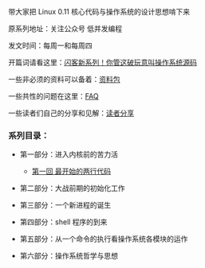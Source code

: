 带大家把 Linux 0.11 核心代码与操作系统的设计思想啃下来

原系列地址：关注公众号 低并发编程

发文时间：每周一和每周四

开篇词请看这里：[闪客新系列！你管这破玩意叫操作系统源码](https://mp.weixin.qq.com/s/tvbkGLfhDq03xxM-FZ4zuA)

一些非必须的资料可以备着：[资料包](https://github.com/sunym1993/flash-linux0.11-talk/tree/main/%E4%B8%80%E4%BA%9B%E9%9D%9E%E5%BF%85%E8%A6%81%E7%9A%84%E8%B5%84%E6%96%99)

一些共性的问题在这里：[FAQ](https://github.com/sunym1993/flash-linux0.11-talk/tree/main/FAQ)

一些读者们自己的分享和见解：[读者分享](https://github.com/sunym1993/flash-linux0.11-talk/tree/main/%E8%AF%BB%E8%80%85%E5%88%86%E4%BA%AB)

### 系列目录：

- 第一部分：进入内核前的苦力活

   - [第一回 最开始的两行代码](https://mp.weixin.qq.com/s/LIsqRX51W7d_yw-HN-s2DA)

- 第二部分：大战前期的初始化工作

- 第三部分：一个新进程的诞生

- 第四部分：shell 程序的到来

- 第五部分：从一个命令的执行看操作系统各模块的运作

- 第六部分：操作系统哲学与思想
